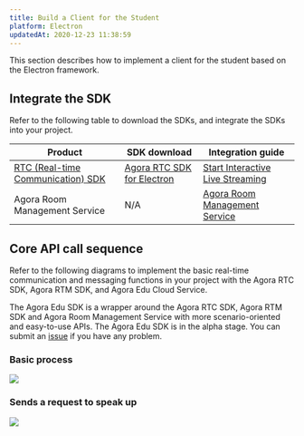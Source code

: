 ```yaml
---
title: Build a Client for the Student
platform: Electron
updatedAt: 2020-12-23 11:38:59
---
```

This section describes how to implement a client for the student based on the Electron framework.

## Integrate the SDK

Refer to the following table to download the SDKs, and integrate the SDKs into your project.


| Product | SDK download | Integration guide |
| ---------------- | ---------------- | ---------------- | 
| [RTC (Real-time Communication) SDK](https://docs.agora.io/en/Interactive%20Broadcast/product_live?platform=Electron)      | [Agora RTC SDK for Electron](https://docs.agora.io/cn/Interactive%20Broadcast/downloads?platform=Electro)      | [Start Interactive Live Streaming](https://docs.agora.io/en/Interactive%20Broadcast/start_live_electron?platform=Electron) |
| Agora Room Management Service | N/A | [Agora Room Management Service](https://agoradoc.github.io/en/edu-cloud-service/restfulapi) |


## Core API call sequence

Refer to the following diagrams to implement the basic real-time communication and messaging functions in your project with the Agora RTC SDK, Agora RTM SDK, and Agora Edu Cloud Service.

<div class="alert info">The Agora Edu SDK is a wrapper around the Agora RTC SDK, Agora RTM SDK and Agora Room Management Service with more scenario-oriented and easy-to-use APIs. The Agora Edu SDK is in the alpha stage. You can submit an <a href="https://github.com/AgoraIO-Usecase/eEducation">issue</a> if you have any problem.</div>

### Basic process

![](https://web-cdn.agora.io/docs-files/1608558984164)

### Sends a request to speak up

![](https://web-cdn.agora.io/docs-files/1608558996473)